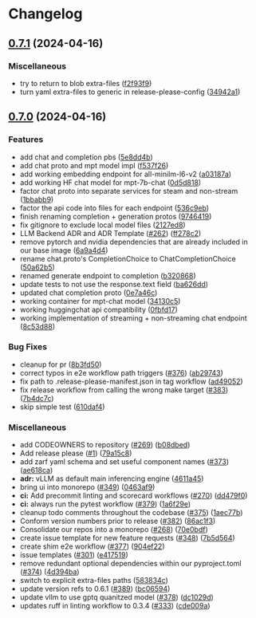 # Changelog

## [0.7.1](https://github.com/YrrepNoj/leapfrogai-test/compare/v0.7.0...v0.7.1) (2024-04-16)


### Miscellaneous

* try to return to blob extra-files ([f2f93f9](https://github.com/YrrepNoj/leapfrogai-test/commit/f2f93f9108a60b11a16b5baef3018a4ac4baf7f5))
* turn yaml extra-files to generic in release-please-config ([34942a1](https://github.com/YrrepNoj/leapfrogai-test/commit/34942a1a36cb9cfc1f7338ce4796907bbca5f6cb))

## [0.7.0](https://github.com/YrrepNoj/leapfrogai-test/compare/v0.6.1...v0.7.0) (2024-04-16)


### Features

* add chat and completion pbs ([5e8dd4b](https://github.com/YrrepNoj/leapfrogai-test/commit/5e8dd4b83b17e920d8a8d1e15f88618dd8b86d79))
* add chat proto and mpt model impl ([f537f26](https://github.com/YrrepNoj/leapfrogai-test/commit/f537f26366cb05698f75fcf2cc02552208205115))
* add working embedding endpoint for all-minilm-l6-v2 ([a03187a](https://github.com/YrrepNoj/leapfrogai-test/commit/a03187a47905e1eec2af8f53fdba07761b6a4586))
* add working HF chat model for mpt-7b-chat ([0d5d818](https://github.com/YrrepNoj/leapfrogai-test/commit/0d5d818f7e730dc5941938351946adc8ce0f15d0))
* factor chat proto into separate services for steam and non-stream ([1bbabb9](https://github.com/YrrepNoj/leapfrogai-test/commit/1bbabb937fc2199050b955f2a4cfde1107059681))
* factor the api code into files for each endpoint ([536c9eb](https://github.com/YrrepNoj/leapfrogai-test/commit/536c9eb7bd021b90696afe3cc12401f6ae7fd105))
* finish renaming completion + generation protos ([9746419](https://github.com/YrrepNoj/leapfrogai-test/commit/974641932cf3861663ad868a5f7e64f803eab9b2))
* fix gitignore to exclude local model files ([2127ed8](https://github.com/YrrepNoj/leapfrogai-test/commit/2127ed82f4fd6de1501aba21b0c648d1091bb35a))
* LLM Backend ADR and ADR Template ([#262](https://github.com/YrrepNoj/leapfrogai-test/issues/262)) ([ff278c2](https://github.com/YrrepNoj/leapfrogai-test/commit/ff278c21b081785a6b82e3104a768a70b2b778de))
* remove pytorch and nvidia dependencies that are already included in our base image ([6a9a4d4](https://github.com/YrrepNoj/leapfrogai-test/commit/6a9a4d4074354023684e5465229f03dc776597b1))
* rename chat.proto's CompletionChoice to ChatCompletionChoice ([50a62b5](https://github.com/YrrepNoj/leapfrogai-test/commit/50a62b5e34795e2ee01c37248607bc3b92654cd6))
* renamed generate endpoint to completion ([b320868](https://github.com/YrrepNoj/leapfrogai-test/commit/b32086888bf1ee83f24f316f2bc3c5ae89f6ae6f))
* update tests to not use the response.text field ([ba626dd](https://github.com/YrrepNoj/leapfrogai-test/commit/ba626ddcc11e6504981fca2b2a11b63d339ea57f))
* updated chat completion proto ([0e7a46c](https://github.com/YrrepNoj/leapfrogai-test/commit/0e7a46cce4e94736d6cfc0ec936c7001ea39b299))
* working container for mpt-chat model ([34130c5](https://github.com/YrrepNoj/leapfrogai-test/commit/34130c5cd1d590720307bd36bdee4baf66d3f8e5))
* working huggingchat api compatibility ([0fbfd17](https://github.com/YrrepNoj/leapfrogai-test/commit/0fbfd171c3d186c6dea46951e51936ff5e38b77d))
* working implementation of streaming + non-streaming chat endpoint ([8c53d88](https://github.com/YrrepNoj/leapfrogai-test/commit/8c53d88e4722d771578cf2c45db0c23034e3dbd8))


### Bug Fixes

* cleanup for pr ([8b3fd50](https://github.com/YrrepNoj/leapfrogai-test/commit/8b3fd5052864316c5aaefc75f7eca77378d03b37))
* correct typos in e2e workflow path triggers ([#376](https://github.com/YrrepNoj/leapfrogai-test/issues/376)) ([ab29743](https://github.com/YrrepNoj/leapfrogai-test/commit/ab297431d2d5acb26b4d6f5c3e231e904b0b7e76))
* fix path to .release-please-manifest.json in tag workflow ([ad49052](https://github.com/YrrepNoj/leapfrogai-test/commit/ad49052a6ebbc3b0d1317a3149d849a69ffa37bb))
* fix release workflow from calling the wrong make target ([#383](https://github.com/YrrepNoj/leapfrogai-test/issues/383)) ([7b4dc7c](https://github.com/YrrepNoj/leapfrogai-test/commit/7b4dc7c658afc7ca7118dacb781d2451d82d6cab))
* skip simple test ([610daf4](https://github.com/YrrepNoj/leapfrogai-test/commit/610daf4417c0e854b0bdc24cee6a27e43770be0c))


### Miscellaneous

* add CODEOWNERS to repository ([#269](https://github.com/YrrepNoj/leapfrogai-test/issues/269)) ([b08dbed](https://github.com/YrrepNoj/leapfrogai-test/commit/b08dbed0a858ec68d469e9eeb1966b02a2d97cce))
* Add release please ([#1](https://github.com/YrrepNoj/leapfrogai-test/issues/1)) ([79a15c8](https://github.com/YrrepNoj/leapfrogai-test/commit/79a15c85c706b1c922541927916dd0b64a22fc61))
* add zarf yaml schema and set useful component names ([#373](https://github.com/YrrepNoj/leapfrogai-test/issues/373)) ([ae618ca](https://github.com/YrrepNoj/leapfrogai-test/commit/ae618cab3c347fbcb07d67e0b434a0d09e15e80e))
* **adr:** vLLM as default main inferencing engine ([4611a45](https://github.com/YrrepNoj/leapfrogai-test/commit/4611a45ca69a88e2ae8f775ec1e60fe1fd180d49))
* bring ui into monorepo ([#349](https://github.com/YrrepNoj/leapfrogai-test/issues/349)) ([0463af9](https://github.com/YrrepNoj/leapfrogai-test/commit/0463af916558bb46c965a7a37b2ef169d1c3a4dc))
* **ci:** Add precommit linting and scorecard workflows ([#270](https://github.com/YrrepNoj/leapfrogai-test/issues/270)) ([dd479f0](https://github.com/YrrepNoj/leapfrogai-test/commit/dd479f0770d3bc72308e683fbf32fa987c25df55))
* **ci:** always run the pytest workflow ([#379](https://github.com/YrrepNoj/leapfrogai-test/issues/379)) ([1a6f29e](https://github.com/YrrepNoj/leapfrogai-test/commit/1a6f29e5d4bba9a73e917241d232a341b79ec28f))
* cleanup todo comments throughout the codebase ([#375](https://github.com/YrrepNoj/leapfrogai-test/issues/375)) ([1aec77b](https://github.com/YrrepNoj/leapfrogai-test/commit/1aec77b6778a3c9a6bce7da291f9c11a88bed9cd))
* Conform version numbers prior to release ([#382](https://github.com/YrrepNoj/leapfrogai-test/issues/382)) ([86ac1f3](https://github.com/YrrepNoj/leapfrogai-test/commit/86ac1f36ffdea433584d49badc22ff495188476d))
* Consolidate our repos into a monorepo ([#268](https://github.com/YrrepNoj/leapfrogai-test/issues/268)) ([70e0bdf](https://github.com/YrrepNoj/leapfrogai-test/commit/70e0bdfd659169174d6e6dfb7864faded7ab0d00))
* create issue template for new feature requests ([#348](https://github.com/YrrepNoj/leapfrogai-test/issues/348)) ([7b5d564](https://github.com/YrrepNoj/leapfrogai-test/commit/7b5d56464d4ec11df53eea77707c377fdf2344e1))
* create shim e2e workflow ([#377](https://github.com/YrrepNoj/leapfrogai-test/issues/377)) ([904ef22](https://github.com/YrrepNoj/leapfrogai-test/commit/904ef2245072226ecd77636343a35b308fbadf1c))
* issue templates ([#301](https://github.com/YrrepNoj/leapfrogai-test/issues/301)) ([e417519](https://github.com/YrrepNoj/leapfrogai-test/commit/e41751954caeb9837989cc4392b182bcfdab4e56))
* remove redundant optional dependencies within our pyproject.toml ([#374](https://github.com/YrrepNoj/leapfrogai-test/issues/374)) ([4d394ba](https://github.com/YrrepNoj/leapfrogai-test/commit/4d394baf81d2c1ecd4158292b27b3d1629f44d1d))
* switch to explicit extra-files paths ([583834c](https://github.com/YrrepNoj/leapfrogai-test/commit/583834c79d40b1ae854606cc3f656a5ff2e669e1))
* update version refs to 0.6.1 ([#389](https://github.com/YrrepNoj/leapfrogai-test/issues/389)) ([bc06594](https://github.com/YrrepNoj/leapfrogai-test/commit/bc065949ec16de04fb97c88607e8c8e4882b55f0))
* update vllm to use gptq quanitzed model ([#378](https://github.com/YrrepNoj/leapfrogai-test/issues/378)) ([dc1029d](https://github.com/YrrepNoj/leapfrogai-test/commit/dc1029d0d9c1cc7717d592f9cbe8067cf58e9d13))
* updates ruff in linting workflow to 0.3.4 ([#333](https://github.com/YrrepNoj/leapfrogai-test/issues/333)) ([cde009a](https://github.com/YrrepNoj/leapfrogai-test/commit/cde009a3de8fb6d3f8f1e3ca115d85c576e078ae))
